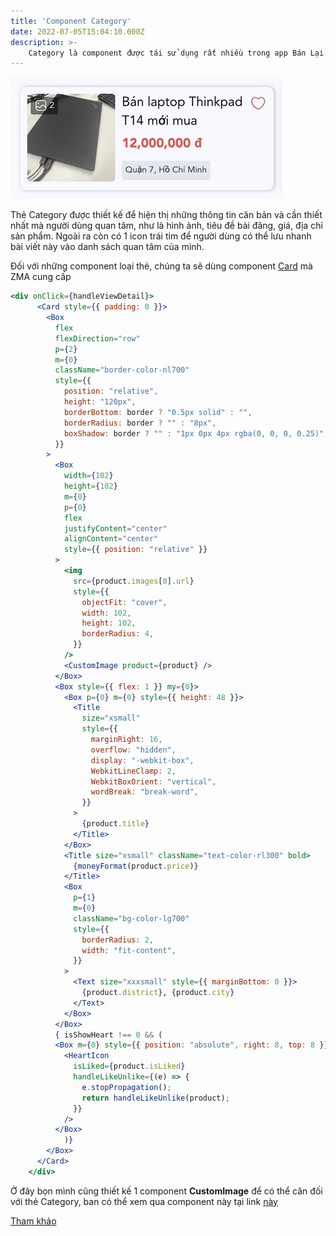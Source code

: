 ```yaml
---
title: 'Component Category'
date: 2022-07-05T15:04:10.000Z
description: >-
    Category là component được tái sử dụng rất nhiều trong app Bán Lại.
---
```

![Alt Text](https://raw.githubusercontent.com/quynhdinh/BanLai/master/website/site/static/img/category-tutorial.jpg)

Thẻ Category được thiết kế để hiện thị những thông tin căn bản và cần thiết nhất mà người dùng quan tâm, như là hình ảnh, tiêu đề bài đăng, giá, địa chỉ sản phẩm. Ngoài ra còn có 1 icon trái tim để người dùng có thể lưu nhanh bài viết này vào danh sách quan tâm của mình.

Đối với những component loại thẻ, chúng ta sẽ dùng component [Card](https://mini.zalo.me/docs/framework/components/basic-components/cards/) mà ZMA cung cấp
```jsx
<div onClick={handleViewDetail}>
      <Card style={{ padding: 0 }}>
        <Box
          flex
          flexDirection="row"
          p={2}
          m={0}
          className="border-color-nl700"
          style={{
            position: "relative",
            height: "120px",
            borderBottom: border ? "0.5px solid" : "",
            borderRadius: border ? "" : "8px",
            boxShadow: border ? "" : "1px 0px 4px rgba(0, 0, 0, 0.25)",
          }}
        >
          <Box
            width={102}
            height={102}
            m={0}
            p={0}
            flex
            justifyContent="center"
            alignContent="center"
            style={{ position: "relative" }}
          >
            <img
              src={product.images[0].url}
              style={{
                objectFit: "cover",
                width: 102,
                height: 102,
                borderRadius: 4,
              }}
            />
            <CustomImage product={product} />
          </Box>
          <Box style={{ flex: 1 }} my={0}>
            <Box p={0} m={0} style={{ height: 48 }}>
              <Title
                size="xsmall"
                style={{
                  marginRight: 16,
                  overflow: "hidden",
                  display: "-webkit-box",
                  WebkitLineClamp: 2,
                  WebkitBoxOrient: "vertical",
                  wordBreak: "break-word",
                }}
              >
                {product.title}
              </Title>
            </Box>
            <Title size="xsmall" className="text-color-rl300" bold>
              {moneyFormat(product.price)}
            </Title>
            <Box
              p={1}
              m={0}
              className="bg-color-lg700"
              style={{
                borderRadius: 2,
                width: "fit-content",
              }}
            >
              <Text size="xxxsmall" style={{ marginBottom: 0 }}>
                {product.district}, {product.city}
              </Text>
            </Box>
          </Box>
          { isShowHeart !== 0 && (
          <Box m={0} style={{ position: "absolute", right: 8, top: 8 }}>
            <HeartIcon
              isLiked={product.isLiked}
              handleLikeUnlike={(e) => {
                e.stopPropagation();
                return handleLikeUnlike(product);
              }}
            />
          </Box>
            )}
        </Box>
      </Card>
    </div>
```

Ở đây bọn mình cũng thiết kế 1 component **CustomImage** để có thể cân đối với thẻ Category, ban có thể xem qua component này tại link [này](https://github.com/quynhdinh/BanLai/blob/master/client/src/components/custom-image.jsx)

[Tham khảo](https://harmless-impatiens-74a.notion.site/category-70512e2a8eb748b9aa181b0a4d5f7136)